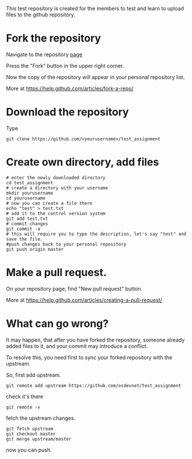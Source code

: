 
This test repository is created for the members to test and learn to upload files to the github repository.

Fork the repository
====================

Navigate to the repository [page](https://github.com/osdevnet/test_assignment)

Press the "Fork" button in the upper right corner.

Now the copy of the repository will appear in your personal repository list.

More at https://help.github.com/articles/fork-a-repo/

Download the repository
=======================

Type

```git clone https://github.com/<yourusername>/test_assignment```

Create own directory, add files
===============================

```
# enter the newly downloaded directory
cd test_assignment
# create a directory with your username
mkdir yourusername
cd yourusername
# now you can create a file there
echo "test" > test.txt
# add it to the control version system
git add test.txt
# commit changes
git commit -a
# this will require you to type the description, let's say "test" and save the file.
#push changes back to your personal repository
git push origin master
```

Make a pull request.
====================

On your repository page, find "New pull request" button.

More at https://help.github.com/articles/creating-a-pull-request/

What can go wrong?
==================

It may happen, that after you have forked the repository, someone already added files to it, and your commit may introduce a conflict.

To resolve this, you need first to sync your forked repository with the upstream.

So, first add upstream.

```
git remote add upstream https://github.com/osdevnet/test_assignment
```

check it's there

```
git remote -v
```

fetch the upstream changes.

```
git fetch upstream
git checkout master
git merge upstream/master
```

now you can push.
